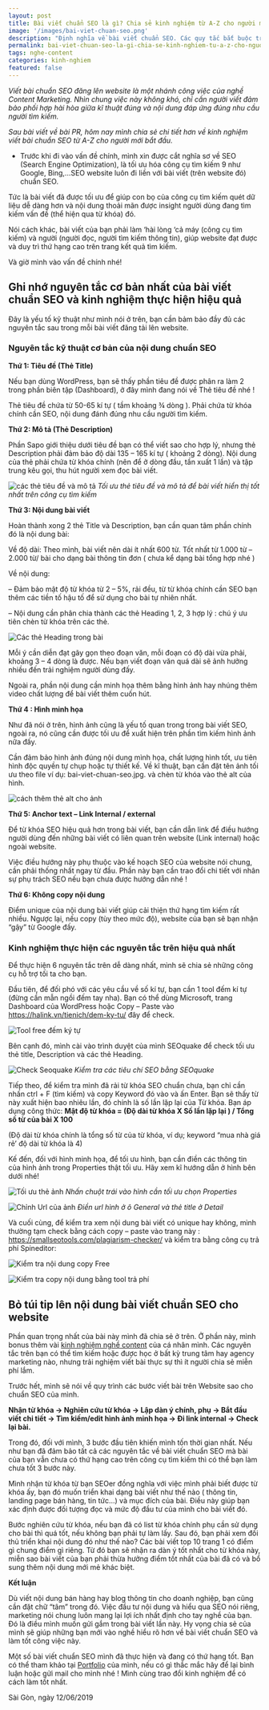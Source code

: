 ```yaml
---
layout: post
title: Bài viết chuẩn SEO là gì? Chia sẻ kinh nghiệm từ A-Z cho người mới
image: '/images/bai-viet-chuan-seo.png'
description: "Định nghĩa về bài viết chuẩn SEO. Các quy tắc bắt buộc trong bài viết cũng như cách viết bài viết đúng chuẩn đơn giản nhất"
permalink: bai-viet-chuan-seo-la-gi-chia-se-kinh-nghiem-tu-a-z-cho-nguoi-moi/
tags: nghe-content
categories: kinh-nghiem
featured: false
---
```

_Viết bài chuẩn SEO đăng lên website là một nhánh công việc của nghề Content Marketing. Nhìn chung việc này không khó, chỉ cần người viết đảm bảo phối hợp hài hòa giữa kĩ thuật đúng và nội dung đáp ứng đúng nhu cầu người tìm kiếm._

_Sau bài viết về bài PR, hôm nay mình chia sẻ chi tiết hơn về kinh nghiệm viết bài chuẩn SEO từ A-Z cho người mới bắt đầu._

* Trước khi đi vào vấn đề chính, mình xin được cắt nghĩa sơ về SEO (Search Engine Optimization), là tối ưu hóa công cụ tìm kiếm 9 như Google, Bing,…SEO website luôn đi liền với bài viết (trên website đó) chuẩn SEO. 

Tức là bài viết đã được tối ưu để giúp con bọ của công cụ tìm kiếm quét dữ liệu dễ dàng hơn và nội dung thoải mãn được insight người dùng đang tìm kiếm vấn đề (thể hiện qua từ khóa) đó.

Nói cách khác, bài viết của bạn phải làm ‘hài lòng ‘cả máy (công cụ tìm kiếm) và người (người đọc, người tìm kiếm thông tin), giúp website đạt được và duy trì thứ hạng cao trên trang kết quả tìm kiếm.

Và giờ mình vào vấn đề chính nhé!

## Ghi nhớ nguyên tắc cơ bản nhất của bài viết chuẩn SEO và kinh nghiệm thực hiện hiệu quả

Đây là yếu tố kỹ thuật như mình nói ở trên, bạn cần bảm bảo đầy đủ các nguyên tắc sau trong mỗi bài viết đăng tải lên website.

### Nguyên tắc kỹ thuật cơ bản của nội dung chuẩn SEO

**Thứ 1: Tiêu đề (Thẻ Title)**

Nếu bạn dùng WordPress, bạn sẽ thấy phần tiêu đề được phân ra làm 2 trong phần biên tập (Dashboard), ở đây mình đang nói về Thẻ tiêu đề nhé !

Thẻ tiêu đề chứa từ 50-65 kí tự ( tầm khoảng ¾ dòng ). Phải chứa từ khóa chính cần SEO, nội dung đánh đúng nhu cầu người tìm kiếm.

**Thứ 2: Mô tả (Thẻ Description)**

Phần Sapo giới thiệu dưới tiêu đề bạn có thể viết sao cho hợp lý, nhưng thẻ Description phải đảm bảo độ dài 135 – 165 kí tự ( khoảng 2 dòng). Nội dung của thẻ phải chứa từ khóa chính (nên để ở dòng đầu, tần xuất 1 lần) và tập trung kêu gọi, thu hút người xem đọc bài viết.

![các thẻ tiêu đề và mô tả](/images/cac-the-mo-ta-bai-chuan-SEO.png)
_Tối ưu thẻ tiêu đề và mô tả để bài viết hiển thị tốt nhất trên công cụ tìm kiếm_

**Thứ 3: Nội dung bài viết**

Hoàn thành xong 2 thẻ Title và Description, bạn cần quan tâm phần chính đó là nội dung bài:

Về độ dài: Theo mình, bài viết nên dài ít nhất 600 từ. Tốt nhất từ 1.000 từ – 2.000 từ/ bài cho dạng bài thông tin đơn ( chưa kể dạng bài tổng hợp nhé )

Về nội dung:

– Đảm bảo mật độ từ khóa từ 2 – 5%, rải đều, từ từ khóa chính cần SEO bạn thêm các tiền tố hậu tố để sử dụng cho bài tự nhiên nhất.

– Nội dung cần phân chia thành các thẻ Heading 1, 2, 3 hợp lý : chú ý ưu tiên chèn từ khóa trên các thẻ.

![Các thẻ Heading trong bài](/images/the-heading-trong-bai-viet-Seo.png)

Mỗi ý cần diễn đạt gãy gọn theo đoạn văn, mỗi đoạn có độ dài vừa phải, khoảng 3 – 4 dòng là được. Nếu bạn viết đoạn văn quá dài sẽ ảnh hưởng nhiều đến trải nghiệm người dùng đấy.

Ngoài ra, phần nội dung cần minh họa thêm bằng hình ảnh hay nhúng thêm video chất lượng để bài viết thêm cuốn hút.

**Thứ 4 : Hình minh họa**

Như đã nói ở trên, hình ảnh cũng là yếu tố quan trong trong bài viết SEO, ngoài ra, nó cũng cần được tối ưu để xuất hiện trên phần tìm kiếm hình ảnh nữa đấy.

Cần đảm bảo hình ảnh đúng nội dung mình họa, chất lượng hình tốt, ưu tiên hình độc quyền tự chụp hoặc tự thiết kế. Về kĩ thuật, bạn cần đặt tên ảnh tối ưu theo file ví dụ: bai-viet-chuan-seo.jpg. và chèn từ khóa vào thẻ alt của hình.

![cách thêm thẻ alt cho ảnh](/images/the-alt-hinh-anh-bai-SEO.png)

**Thứ 5: Anchor text – Link Internal / external**

Để từ khóa SEO hiệu quả hơn trong bài viết, bạn cần dẫn link để điều hướng người dùng đến những bài viết có liên quan trên website (Link internal) hoặc ngoài website. 

Việc điều hướng này phụ thuộc vào kế hoạch SEO của website nói chung, cần phải thống nhất ngay từ đầu. Phần này bạn cần trao đổi chi tiết với nhân sự phụ trách SEO nếu bạn chưa được hướng dẫn nhé !

**Thứ 6: Không copy nội dung**

Điểm unique của nội dung bài viết giúp cải thiện thứ hạng tìm kiếm rất nhiều. Ngược lại, nếu copy (tùy theo mức độ), website của bạn sẽ bạn nhận “gậy” từ Google đấy.

### Kinh nghiệm thực hiện các nguyên tắc trên hiệu quả nhất

Để thực hiện 6 nguyên tắc trên dễ dàng nhất, mình  sẽ chia sẻ những công cụ hỗ trợ tối ta cho bạn.

Đầu tiên, để đối phó với các yêu cầu về số kí tự, bạn cần 1 tool đếm kí tự (đừng cần mẫn ngồi đếm tay nha). Bạn có thể dùng Microsoft, trang Dashboard của WordPress hoặc Copy – Paste vào https://halink.vn/tienich/dem-ky-tu/ đây để check.

![Tool free đếm ký tự](/images/kiem-tra-so-luong-tu-bai-chuan-SEO.png)

Bên cạnh đó, mình cài vào trình duyệt của mình SEOquake để check tối ưu thẻ title, Description và các thẻ Heading.

![Check Seoquake](/images/SEOquake-kiem-tra-the-meta-bai-SEO.png)
_Kiểm tra các tiêu chí SEO bằng SEOquake_

Tiếp theo, để kiểm tra mình đã rải từ khóa SEO chuẩn chưa, bạn chỉ cần nhấn ctrl + F (tìm kiếm) và copy Keyword đó vào và ấn Enter. Bạn sẽ thấy từ này xuất hiện bao nhiêu lần, đó chính là số lần lặp lại của Từ khóa. Bạn áp dụng công thức: **Mật độ từ khóa = (Độ dài từ khóa X Số lần lặp lại ) / Tổng số từ của bài X 100**

(Độ dài từ khóa chính là tổng số từ của từ khóa, ví dụ; keyword “mua nhà giá rẻ’ độ dài từ khóa là 4)

Kế đến, đối với hình minh họa, để tối ưu hình, bạn cần điền các thông tin của hình ảnh trong Properties thật tối ưu. Hãy xem kĩ hướng dẫn ở hình bên dưới nhé!

![Tối ưu thẻ ảnh](/images/toi-uu-hinh-minh-hoa1.png)
_Nhấn chuột trái vào hình cần tối ưu chọn Properties_

![Chỉnh Url của ảnh](/images/toi-uu-hinh-minh-hoa2.png)
_Điền url hình ở ô General và thẻ title ở Detail_

Và cuối cùng, để kiểm tra xem nội dung bài viết có unique hay không, mình thường tạm check bằng cách copy – paste vào trang này : https://smallseotools.com/plagiarism-checker/ và kiểm tra bằng công cụ trả phí Spineditor:

![Kiểm tra nội dung copy Free](/images/check-dao-van-bai-seo.png)

![Kiểm tra copy nội dung bằng tool trả phí](/images/check-dao-van-bai-seo2.JPG)

## Bỏ túi tip lên nội dung bài viết chuẩn SEO cho website

Phần quan trọng nhất của bài này mình đã chia sẻ ở trên. Ở phần này, mình bonus thêm vài [kinh nghiệm nghề content]( https://vegiang.com/tag/nghe-content) của cá nhân mình. Các nguyên tắc trên bạn có thể tìm kiếm hoặc được học ở bất kỳ trung tâm hay agency marketing nào, nhưng trải nghiệm viết bài thực sự thì ít người chia sẻ miễn phí lắm.

Trước hết, mình sẽ nói về quy trình các bước viết bài trên Website sao cho chuẩn SEO của mình.

**Nhận từ khóa -> Nghiên cứu từ khóa -> Lập dàn ý chính, phụ -> Bắt đầu viết chi tiết -> Tìm kiếm/edit hình ảnh minh họa -> Đi link internal -> Check lại bài.**

Trong đó, đối với mình, 3 bước đầu tiên khiến mình tốn thời gian nhất. Nếu như bạn đã đảm bảo tất cả các nguyên tắc về bài viết chuẩn SEO mà bài của bạn vẫn chưa có thứ hạng cao trên công cụ tìm kiếm thì có thể bạn làm chưa tốt 3 bước này.

Mình nhận từ khóa từ bạn SEOer đồng nghĩa với việc mình phải biết được từ khóa ấy, bạn đó muốn triển khai dạng bài viết như thế nào ( thông tin, landing page bán hàng, tin tức…) và mục đích của bài. Điều này giúp bạn xác định được đối tượng đọc và mức độ đầu tư của mình cho bài viết đó.

Bước nghiên cứu từ khóa, nếu bạn đã có list từ khóa chính phụ cần sử dụng cho bài thì quá tốt, nếu không bạn phải tự làm lấy. Sau đó, bạn phải xem đối thủ triển khai nội dung đó như thế nào? Các bài viết top 10 trang 1 có điểm gì chung điểm gì riêng. Từ đó bạn sẽ nhận ra dàn ý tốt nhất cho từ khóa này, miễn sao bài viết của bạn phải thừa hưởng điểm tốt nhất của bài đã có và bổ sung thêm nội dung mới mẻ khác biệt.

**Kết luận**

Dù viết nội dung bán hàng hay blog thông tin cho doanh nghiệp, bạn cũng cần đặt chữ “tâm” trong đó. Việc đầu tư nội dung và hiểu qua SEO nói riêng, marketing nói chung luôn mang lại lợi ích nhất định cho tay nghề của bạn. Đó là điều mình muốn gửi gắm trong bài viết lần này. Hy vọng chia sẻ của mình sẽ giúp những bạn mới vào nghề hiểu rõ hơn về bài viết chuẩn SEO và làm tốt công việc này.
 
Một số bài viết chuẩn SEO mình đã thực hiện và đang có thứ hạng tốt. Bạn có thể tham khảo tại [Portfolio]( https://vegiang.com/porfolio-copywriter/) của mình, nếu có gì thắc mắc hãy để lại bình luận hoặc gửi mail cho mình nhé ! Mình cùng trao đổi kinh nghiệm để có cách làm tốt nhất.

Sài Gòn, ngày 12/06/2019
